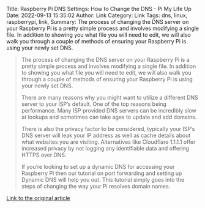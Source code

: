 Title: Raspberry Pi DNS Settings: How to Change the DNS - Pi My Life Up
Date: 2022-09-13 15:35:02
Author: Link
Category: Link
Tags: dns, linux, raspberrypi, link, 
Summary: The process of changing the DNS server on your Raspberry Pi is a pretty simple process and involves modifying a single file. In addition to showing you what file you will need to edit, we will also walk you through a couple of methods of ensuring your Raspberry Pi is using your newly set DNS.

> The process of changing the DNS server on your Raspberry Pi is a pretty simple process and involves modifying a single file. In addition to showing you what file you will need to edit, we will also walk you through a couple of methods of ensuring your Raspberry Pi is using your newly set DNS.
> 
> There are many reasons why you might want to utilize a different DNS server to your ISP’s default. One of the top reasons being performance. Many ISP provided DNS servers can be incredibly slow at lookups and sometimes can take ages to update and add domains.
> 
> There is also the privacy factor to be considered, typically your ISP’s DNS server will leak your IP address as well as cache details about what websites you are visiting. Alternatives like Cloudflare 1.1.1.1 offer increased privacy by not logging any identifiable data and offering HTTPS over DNS.
> 
> If you’re looking to set up a dynamic DNS for accessing your Raspberry Pi then our tutorial on port forwarding and setting up Dynamic DNS will help you out. This tutorial simply goes into the steps of changing the way your Pi resolves domain names.

[Link to the original article](https://pimylifeup.com/raspberry-pi-dns-settings/)
